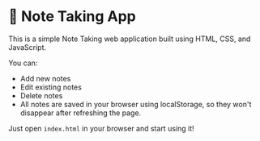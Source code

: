 # 📝 Note Taking App

This is a simple Note Taking web application built using HTML, CSS, and JavaScript.

You can:
- Add new notes
- Edit existing notes
- Delete notes
- All notes are saved in your browser using localStorage, so they won't disappear after refreshing the page.

Just open `index.html` in your browser and start using it!

